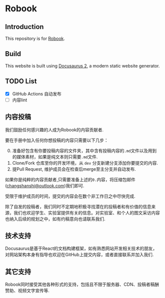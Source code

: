 # Robook

## Introduction

This repository is for [Robook](robook.org).

## Build

This website is built using [Docusaurus 2](https://docusaurus.io/), a modern static website generator.

## TODO List

- [x] GitHub Actions 自动发布
- [ ] 内容lint 

## 内容投稿

我们鼓励任何感兴趣的人成为Robook的内容贡献者.

要在手册中加入任何你想投稿的内容只需要以下几步：

0. 准备好包含有你要投稿内容的文件夹，其中含有投稿内容的`.md`文件以及用到的媒体素材，如果是纯文本则只需要`.md`文件.
0. Clone/Fork 仓库至你的开发环境，从 `dev` 分支新建分支添加你要提交的内容.
0. 提Pull Request, 维护成员会在检查后merge至主分支并自动发布.

如果你是纯粹的内容贡献者,只需要准备上述的`0.`内容，将压缩包邮件(changshanshi@outlook.com)我们即可.

受限于维护成员的时间，提交的内容会在数个非工作日之中尽快完成.

除了自发的投稿者，我们同时不定期地积极寻找潜在的投稿者和有价值的信息来源，我们也欢迎学生、实验室提供有关的信息。对实验室、和个人的图文采访内容也纳入后续的规划之中，如有约稿意向也请联系我们.

## 技术支持

Docusaurus是基于React的文档构建框架，如有熟悉网站开发相关技术的朋友，对网站架构本身有指导也欢迎在GitHub上提交内容，或者直接联系并加入我们.

## 其它支持

Robook同时接受其他各种形式的支持，包括且不限于服务器、CDN、投稿者稿酬赞助、视频文字宣传等.

